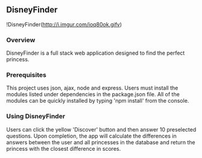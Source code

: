 ## DisneyFinder

!DisneyFinder(http://i.imgur.com/ioq80ok.gifv)

### Overview

DisneyFinder is a full stack web application designed to find the perfect princess.

### Prerequisites

This project uses json, ajax, node and express. Users must install the modules listed under dependencies in the package.json file. All of the modules can be quickly installed by typing 'npm install' from the console. 

### Using DisneyFinder

Users can click the yellow 'Discover' button and then answer 10 preselected questions. Upon completion, the app will calculate the differences in answers between the user and all princesses in the database and return the princess with the closest difference in scores.